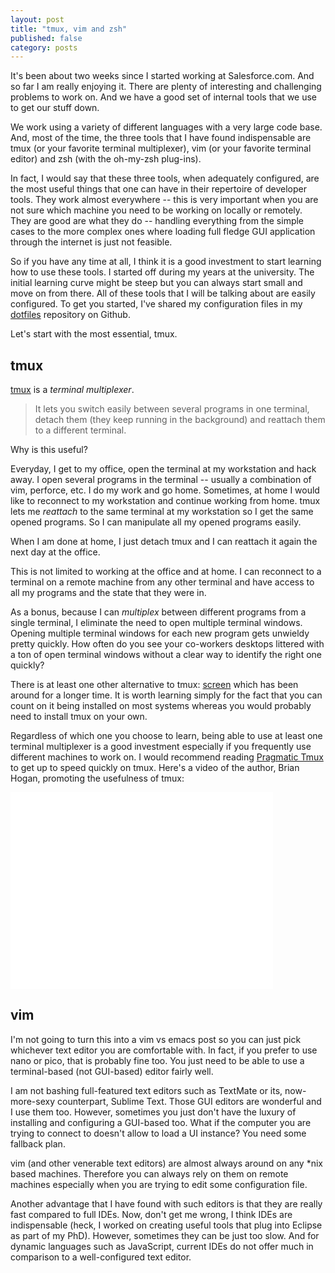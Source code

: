 ```yaml
---
layout: post
title: "tmux, vim and zsh"
published: false
category: posts
---
```


It's been about two weeks since I started working at Salesforce.com.
And so far I am really enjoying it. There are plenty of interesting and
challenging problems to work on. And we have a good set of internal
tools that we use to get our stuff down.

We work using a variety of different languages with a very large code
base. And, most of the time, the three tools that I have found
indispensable are tmux (or your favorite terminal multiplexer), vim (or
your favorite terminal editor) and zsh (with the oh-my-zsh plug-ins).

In fact, I would say that these three tools, when adequately configured,
are the most useful things that one can have in their repertoire of
developer tools. They work almost everywhere -- this is very important
when you are not sure which machine you need to be working on locally or
remotely. They are good are what they do -- handling everything from the
simple cases to the more complex ones where loading full fledge GUI
application through the internet is just not feasible.

So if you have any time at all, I think it is a good investment to start
learning how to use these tools. I started off during my years at the
university. The initial learning curve might be steep but you can always
start small and move on from there. All of these tools that I will be
talking about are easily configured. To get you started, I've shared my
configuration files in my
[dotfiles](https://github.com/vazexqi/dotfiles) repository on Github.

Let's start with the most essential, tmux.

## tmux

[tmux](http://tmux.sourceforge.net/) is a _terminal multiplexer_.

> It lets you switch easily between several programs in one terminal,
> detach them (they keep running in the background) and reattach them to a
> different terminal.

Why is this useful? 

Everyday, I get to my office, open the terminal at my workstation and
hack away. I open several programs in the terminal -- usually a
combination of vim, perforce, etc. I do my work and go home. Sometimes,
at home I would like to reconnect to my workstation and continue working
from home. tmux lets me _reattach_ to the same terminal at my
workstation so I get the same opened programs. So I can manipulate all
my opened programs easily.

When I am done at home, I just detach tmux and I can reattach it again
the next day at the office.

This is not limited to working at the office and at home. I can
reconnect to a terminal on a remote machine from any other terminal and
have access to all my programs and the state that they were in.

As a bonus, because I can _multiplex_ between different programs from a
single terminal, I eliminate the need to open multiple terminal windows.
Opening multiple terminal windows for each new program gets unwieldy
pretty quickly. How often do you see your co-workers desktops littered
with a ton of open terminal windows without a clear way to identify the
right one quickly?

There is at least one other alternative to tmux:
[screen](http://en.wikipedia.org/wiki/GNU_Screen) which has been around
for a longer time. It is worth learning simply for the fact that you can
count on it being installed on most systems whereas you would probably
need to install tmux on your own.

Regardless of which one you choose to learn, being able to use at least
one terminal multiplexer is a good investment especially if you
frequently use different machines to work on. I would recommend reading
[Pragmatic Tmux](http://pragprog.com/book/bhtmux/tmux) to get up to
speed quickly on tmux. Here's a video of the author, Brian Hogan,
promoting the usefulness of tmux:

<iframe width="420" height="315"
src="//www.youtube.com/embed/JXwS7z6Dqic" frameborder="0"
allowfullscreen></iframe>

## vim

I'm not going to turn this into a vim vs emacs post so you can just pick
whichever text editor you are comfortable with. In fact, if you prefer
to use nano or pico, that is probably fine too. You just need to be able
to use a terminal-based (not GUI-based) editor fairly well.

I am not bashing full-featured text editors such as TextMate or its,
now-more-sexy counterpart, Sublime Text. Those GUI editors are wonderful
and I use them too. However, sometimes you just don't have the luxury of
installing and configuring a GUI-based too. What if the computer you are
trying to connect to doesn't allow to load a UI instance? You need some
fallback plan.

vim (and other venerable text editors) are almost always around on any
\*nix based machines. Therefore you can always rely on them on remote
machines especially when you are trying to edit some configuration file.

Another advantage that I have found with such editors is that they are
really fast compared to full IDEs. Now, don't get me wrong, I think IDEs
are indispensable (heck, I worked on creating useful tools that plug
into Eclipse as part of my PhD). However, sometimes they can be just too
slow. And for dynamic languages such as JavaScript, current IDEs do not
offer much in comparison to a well-configured text editor.

